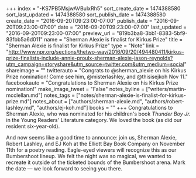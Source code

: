 +++
index = "-KS7PB5MsjwAVBuIxRh5"
sort_create_date = 1474388580
sort_last_updated = 1474388580
sort_publish_date = 1474388580
create_date = "2016-09-20T09:23:00-07:00"
publish_date = "2016-09-20T09:23:00-07:00"
date = "2016-09-20T09:23:00-07:00"
last_updated = "2016-09-20T09:23:00-07:00"
preview_url = "819b3ba8-3bb1-8383-5bf9-83fbb5a6d011"
name = "Sherman Alexie is finalist for Kirkus Prize"
title = "Sherman Alexie is finalist for Kirkus Prize"
type = "Note"
link = "http://www.npr.org/sections/thetwo-way/2016/09/20/494480411/kirkus-prize-finalists-include-annie-proulx-sherman-alexie-jason-reynolds?utm_campaign=storyshare&utm_source=twitter.com&utm_medium=social"
shareimage = ""
twitterauto = "Congrats to @sherman_alexie on his Kirkus Prize nomination! Come see him, @misterlashley, and @thisisejkoh Nov 11."
facebookauto = "Congratulations to Sherman Alexie on his Kirkus Prize nomination!"
make_image_tweet = "False"
notes_byline = ["writers/martin-mcclellan.md"]
notes_tags = ["notes/sherman-alexie-is-finalist-for-kirkus-prize.md"]
notes_about = ["authors/sherman-alexie.md", "authors/robert-lashley.md", "authors/ej-koh.md"]
books = ""
+++
Congratulations to Sherman Alexie, who was nominated for his children's book _Thunder Boy Jr._ in the Young Readers' Literature category. We loved the book (as did our resident six-year-old). 

And now seems like a good time to announce: join us, Sherman Alexie, Robert Lashley, and EJ Koh at the Elliott Bay Book Company on November 11th for a poetry reading. Eagle-eyed viewers will recognize this as our Bumbershoot lineup. We felt the night was so magical, we wanted to recreate it outside of the ticketed bounds of the Bumbershoot arena. Mark the date &mdash; we look forward to seeing you there. 